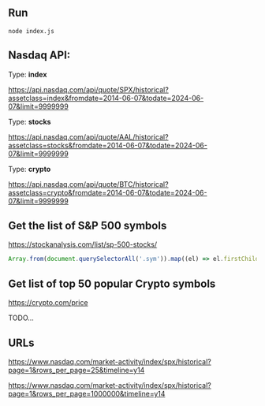## Run
```
node index.js
```

## Nasdaq API:

Type: __index__

https://api.nasdaq.com/api/quote/SPX/historical?assetclass=index&fromdate=2014-06-07&todate=2024-06-07&limit=9999999

Type: __stocks__

https://api.nasdaq.com/api/quote/AAL/historical?assetclass=stocks&fromdate=2014-06-07&todate=2024-06-07&limit=9999999

Type: __crypto__

https://api.nasdaq.com/api/quote/BTC/historical?assetclass=crypto&fromdate=2014-06-07&todate=2024-06-07&limit=9999999



## Get the list of S&P 500 symbols
https://stockanalysis.com/list/sp-500-stocks/

```javascript
Array.from(document.querySelectorAll('.sym')).map((el) => el.firstChild.innerHTML).filter(item => item)
```

## Get list of top 50 popular Crypto symbols
https://crypto.com/price

TODO...

## URLs
https://www.nasdaq.com/market-activity/index/spx/historical?page=1&rows_per_page=25&timeline=y14

https://www.nasdaq.com/market-activity/index/spx/historical?page=1&rows_per_page=1000000&timeline=y14
